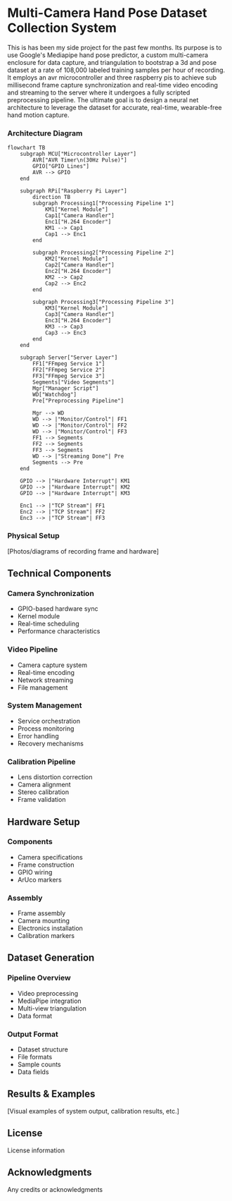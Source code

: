 # Multi-Camera Hand Pose Dataset Collection System

This is has been my side project for the past few months. Its purpose is to use Google's Mediapipe hand pose predictor, a custom multi-camera enclosure for data capture, and triangulation to bootstrap a 3d and pose dataset at a rate of 108,000 labeled training samples per hour of recording. It employs an avr microcontroller and three raspberry pis to achieve sub millisecond frame capture synchronization and real-time video encoding and streaming to the server where it undergoes a fully scripted preprocessing pipeline. The ultimate goal is to design a neural net architecture to leverage the dataset for accurate, real-time, wearable-free hand motion capture.

### Architecture Diagram

```mermaid
flowchart TB
    subgraph MCU["Microcontroller Layer"]
        AVR["AVR Timer\n(30Hz Pulse)"]
        GPIO["GPIO Lines"]
        AVR --> GPIO
    end

    subgraph RPi["Raspberry Pi Layer"]
        direction TB
        subgraph Processing1["Processing Pipeline 1"]
            KM1["Kernel Module"]
            Cap1["Camera Handler"]
            Enc1["H.264 Encoder"]
            KM1 --> Cap1
            Cap1 --> Enc1
        end

        subgraph Processing2["Processing Pipeline 2"]
            KM2["Kernel Module"]
            Cap2["Camera Handler"]
            Enc2["H.264 Encoder"]
            KM2 --> Cap2
            Cap2 --> Enc2
        end

        subgraph Processing3["Processing Pipeline 3"]
            KM3["Kernel Module"]
            Cap3["Camera Handler"]
            Enc3["H.264 Encoder"]
            KM3 --> Cap3
            Cap3 --> Enc3
        end
    end

    subgraph Server["Server Layer"]
        FF1["FFmpeg Service 1"]
        FF2["FFmpeg Service 2"]
        FF3["FFmpeg Service 3"]
        Segments["Video Segments"]
        Mgr["Manager Script"]
        WD["Watchdog"]
        Pre["Preprocessing Pipeline"]

        Mgr --> WD
        WD --> |"Monitor/Control"| FF1
        WD --> |"Monitor/Control"| FF2
        WD --> |"Monitor/Control"| FF3
        FF1 --> Segments
        FF2 --> Segments
        FF3 --> Segments
        WD --> |"Streaming Done"| Pre
        Segments --> Pre
    end

    GPIO --> |"Hardware Interrupt"| KM1
    GPIO --> |"Hardware Interrupt"| KM2
    GPIO --> |"Hardware Interrupt"| KM3

    Enc1 --> |"TCP Stream"| FF1
    Enc2 --> |"TCP Stream"| FF2
    Enc3 --> |"TCP Stream"| FF3
```

### Physical Setup
[Photos/diagrams of recording frame and hardware]

## Technical Components

### Camera Synchronization
- GPIO-based hardware sync
- Kernel module
- Real-time scheduling
- Performance characteristics

### Video Pipeline
- Camera capture system
- Real-time encoding
- Network streaming
- File management

### System Management
- Service orchestration
- Process monitoring
- Error handling
- Recovery mechanisms

### Calibration Pipeline
- Lens distortion correction
- Camera alignment
- Stereo calibration
- Frame validation

## Hardware Setup

### Components
- Camera specifications
- Frame construction
- GPIO wiring
- ArUco markers

### Assembly
- Frame assembly
- Camera mounting
- Electronics installation
- Calibration markers

## Dataset Generation

### Pipeline Overview
- Video preprocessing
- MediaPipe integration
- Multi-view triangulation
- Data format

### Output Format
- Dataset structure
- File formats
- Sample counts
- Data fields

## Results & Examples
[Visual examples of system output, calibration results, etc.]

## License
License information

## Acknowledgments
Any credits or acknowledgments
